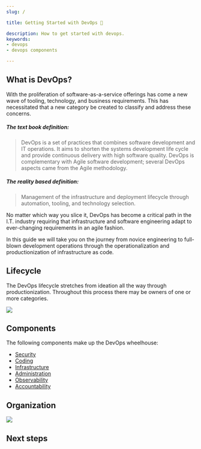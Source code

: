 ```yaml
---
slug: /

title: Getting Started with DevOps 🤟

description: How to get started with devops.
keywords:
- devops
- devops components

---
```



## What is DevOps?

With the proliferation of software-as-a-service offerings has come a new
wave of tooling, technology, and business requirements. This has necessitated
that a new category be created to classify and address these concerns.

##### The text book definition:

> DevOps is a set of practices that combines software development and IT operations. It aims to shorten the systems development life cycle and provide continuous delivery with high software quality. DevOps is complementary with Agile software development; several DevOps aspects came from the Agile methodology.

##### The reality based definition:

> Management of the infrastructure and deployment lifecycle through automation, tooling, and technology selection.

No matter which way you slice it, DevOps has become a critical path in the
I.T. industry requiring that infrastructure and software engineering adapt
to ever-changing requirements in an agile fashion.

In this guide we will take you on the journey from novice engineering to
full-blown development operations through the operationalization and
productionization of infrastructure as code.

## Lifecycle

The DevOps lifecycle stretches from ideation all the way through productionization.
Throughout this process there may be owners of one or more categories.

<div class="article-image"><img src="/img/devops-lifecycle.png"/></div>


## Components

The following components make up the DevOps wheelhouse:

* [Security](getting-started/components/security)
* [Coding](getting-started/components/coding)
* [Infrastructure](getting-started/components/infrastructure)
* [Administration](getting-started/components/administration)
* [Observability](getting-started/components/observability)
* [Accountability](getting-started/components/accountability)


## Organization

<div class="article-image"><img src="/img/measure.webp"/></div>

## Next steps
